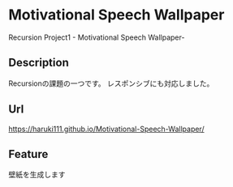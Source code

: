 # Motivational Speech Wallpaper
Recursion Project1 - Motivational Speech Wallpaper-
## Description
Recursionの課題の一つです。
レスポンシブにも対応しました。
## Url
https://haruki111.github.io/Motivational-Speech-Wallpaper/
## Feature
壁紙を生成します
